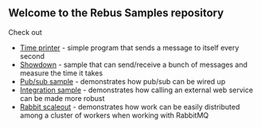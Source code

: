 ## Welcome to the Rebus Samples repository

Check out

* [Time printer](/TimePrinter) - simple program that sends a message to itself every second
* [Showdown](/Showdown) - sample that can send/receive a bunch of messages and measure the time it takes
* [Pub/sub sample](/PubSub) - demonstrates how pub/sub can be wired up
* [Integration sample](/Integration) - demonstrates how calling an external web service can be made more robust
* [Rabbit scaleout](/RabbitScaleout) - demonstrates how work can be easily distributed among a cluster of workers when working with RabbitMQ
